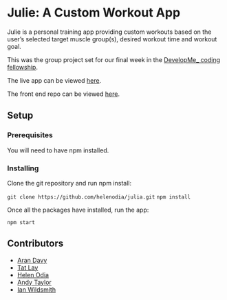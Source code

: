 # Julie: A Custom Workout App

Julie is a personal training app providing custom workouts based on the user’s selected target muscle group(s), desired workout time and workout goal.

This was the group project set for our final week in the [DevelopMe_ coding fellowship](https://developme.training/fellowship/).

The live app can be viewed [here](http://workout-julie.s3-website.eu-west-2.amazonaws.com/).

The front end repo can be viewed [here](https://github.com/tatlay/julie).

## Setup
### Prerequisites

You will need to have npm installed.

### Installing
Clone the git repository and run npm install:

````git clone https://github.com/helenodia/julia.git````
````npm install````

Once all the packages have installed, run the app:

````npm start````


## Contributors
* [Aran Davy](https://github.com/h2obuffalo) 
* [Tat Lay](https://github.com/tatlay)
* [Helen Odia](https://github.com/helenodia)
* [Andy Taylor](https://github.com/awjTay)
* [Ian Wildsmith](https://github.com/z1090)



